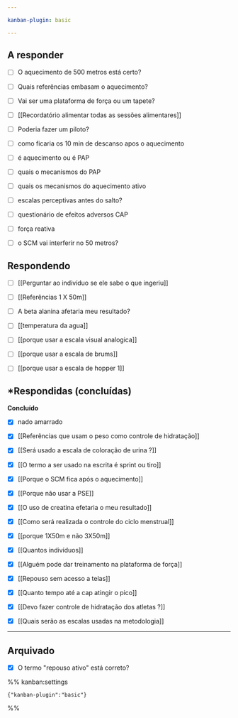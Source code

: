 ```yaml
---

kanban-plugin: basic

---
```


## **A responder**

- [ ] O aquecimento de 500 metros está certo?
- [ ] Quais referências embasam o aquecimento?
- [ ] Vai ser uma plataforma de força ou um tapete?
- [ ] [[Recordatório alimentar todas as sessões alimentares]]
- [ ] Poderia fazer um piloto?
- [ ] como ficaria os 10 min de descanso apos o  aquecimento
- [ ] é aquecimento ou é PAP
- [ ] quais o mecanismos do PAP
- [ ] quais os mecanismos do aquecimento ativo
- [ ] escalas perceptivas antes do salto?
- [ ] questionário de efeitos adversos CAP
- [ ] força reativa
- [ ] o SCM vai interferir no 50 metros?


## **Respondendo**

- [ ] [[Perguntar ao indivíduo se ele sabe o que ingeriu]]
- [ ] [[Referências 1 X 50m]]
- [ ] A beta alanina afetaria meu resultado?
- [ ] [[temperatura da agua]]
- [ ] [[porque usar a escala visual analogica]]
- [ ] [[porque usar a escala de brums]]
- [ ] [[porque usar a escala de hopper 1]]


## ***Respondidas (concluídas)**

**Concluído**
- [x] nado amarrado
- [x] [[Referências que usam o peso como controle de hidratação]]
- [x] [[Será usado a escala de coloração de urina ?]]
- [x] [[O termo a ser usado na escrita é  sprint  ou  tiro]]
- [x] [[Porque o SCM fica após o aquecimento]]
- [x] [[Porque não usar a PSE]]
- [x] [[O uso de creatina efetaria o meu resultado]]
- [x] [[Como será realizada o controle do ciclo menstrual]]
- [x] [[porque 1X50m e não 3X50m]]
- [x] [[Quantos indivíduos]]
- [x] [[Alguém pode dar treinamento na plataforma de força]]
- [x] [[Repouso sem acesso a telas]]
- [x] [[Quanto tempo até a cap atingir o pico]]
- [x] [[Devo fazer controle de hidratação dos atletas ?]]
- [x] [[Quais serão as escalas usadas na metodologia]]


***

## Arquivado

- [x] O termo "repouso ativo" está correto?

%% kanban:settings
```
{"kanban-plugin":"basic"}
```
%%
